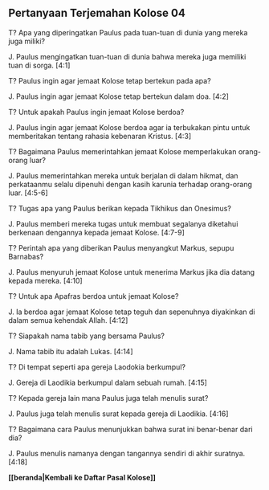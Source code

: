 ## Pertanyaan Terjemahan Kolose 04 ##

T? Apa yang diperingatkan Paulus pada tuan-tuan di dunia yang mereka juga miliki?

J. Paulus mengingatkan tuan-tuan di dunia bahwa mereka juga memiliki tuan di sorga. [4:1]

T? Paulus ingin agar jemaat Kolose tetap bertekun pada apa?

J. Paulus ingin agar jemaat Kolose tetap bertekun dalam doa. [4:2]

T? Untuk apakah Paulus ingin jemaat Kolose berdoa?

J. Paulus ingin agar jemaat Kolose berdoa agar ia terbukakan pintu untuk memberitakan tentang rahasia kebenaran Kristus. [4:3]

T? Bagaimana Paulus memerintahkan jemaat Kolose memperlakukan orang-orang luar?

J. Paulus memerintahkan mereka untuk berjalan di dalam hikmat, dan perkataanmu selalu dipenuhi dengan kasih karunia terhadap orang-orang luar. [4:5-6]

T? Tugas apa yang Paulus berikan kepada Tikhikus dan Onesimus?

J. Paulus memberi mereka tugas untuk membuat segalanya diketahui berkenaan dengannya kepada jemaat Kolose. [4:7-9]

T? Perintah apa yang diberikan Paulus menyangkut Markus, sepupu Barnabas?

J. Paulus menyuruh jemaat Kolose untuk menerima Markus jika dia datang kepada mereka. [4:10]

T? Untuk apa Apafras berdoa untuk jemaat Kolose?

J. Ia berdoa agar jemaat Kolose tetap teguh dan sepenuhnya diyakinkan di dalam semua kehendak Allah. [4:12]

T? Siapakah nama tabib yang bersama Paulus?

J. Nama tabib itu adalah Lukas. [4:14]

T? Di tempat seperti apa gereja Laodokia berkumpul?

J. Gereja di Laodikia berkumpul dalam sebuah rumah. [4:15]

T? Kepada gereja lain mana Paulus juga telah menulis surat?

J. Paulus juga telah menulis surat kepada gereja di Laodikia. [4:16]

T? Bagaimana cara Paulus menunjukkan bahwa surat ini benar-benar dari dia?

J. Paulus menulis namanya dengan tangannya sendiri di akhir suratnya. [4:18]

__[[beranda|Kembali ke Daftar Pasal Kolose]]__

